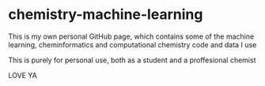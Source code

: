 # chemistry-machine-learning




This is my own personal GitHub page, which contains some of the machine learning, cheminformatics and computational chemistry code and data I use

This is purely for personal use, both as a student and a proffesional chemist

LOVE YA
